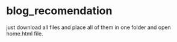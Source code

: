 # blog_recomendation
just download all files and place all of them in one folder and open home.html file.
